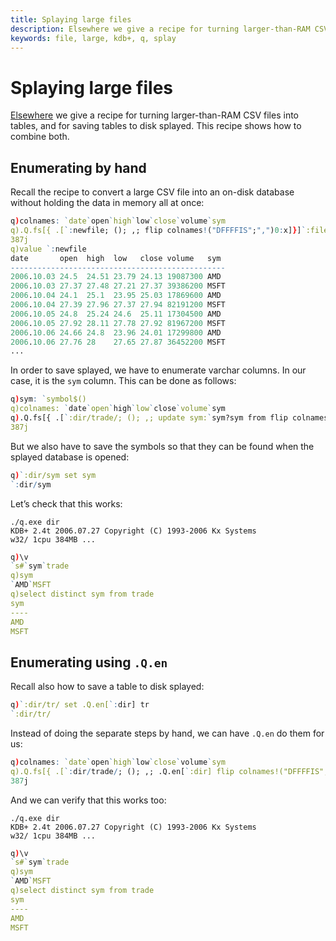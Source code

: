 ```yaml
---
title: Splaying large files
description: Elsewhere we give a recipe for turning larger-than-RAM CSV files into tables, and for saving tables to disk splayed. This recipe shows how to combine both.
keywords: file, large, kdb+, q, splay
---
```

# Splaying large files



[Elsewhere](loading-from-large-files.md "loading from large files") we give a recipe for turning larger-than-RAM CSV files into tables, and for saving tables to disk splayed. This recipe shows how to combine both.


## Enumerating by hand

Recall the recipe to convert a large CSV file into an on-disk database without holding the data in memory all at once:

```q
q)colnames: `date`open`high`low`close`volume`sym
q).Q.fs[{ .[`:newfile; (); ,; flip colnames!("DFFFFIS";",")0:x]}]`:file.csv
387j
q)value `:newfile
date       open  high  low   close volume   sym
------------------------------------------------
2006.10.03 24.5  24.51 23.79 24.13 19087300 AMD
2006.10.03 27.37 27.48 27.21 27.37 39386200 MSFT
2006.10.04 24.1  25.1  23.95 25.03 17869600 AMD
2006.10.04 27.39 27.96 27.37 27.94 82191200 MSFT
2006.10.05 24.8  25.24 24.6  25.11 17304500 AMD
2006.10.05 27.92 28.11 27.78 27.92 81967200 MSFT
2006.10.06 24.66 24.8  23.96 24.01 17299800 AMD
2006.10.06 27.76 28    27.65 27.87 36452200 MSFT
...
```

In order to save splayed, we have to enumerate varchar columns. In our case, it is the `sym` column. This can be done as follows:

```q
q)sym: `symbol$()
q)colnames: `date`open`high`low`close`volume`sym
q).Q.fs[{ .[`:dir/trade/; (); ,; update sym:`sym?sym from flip colnames!("DFFFFIS";",")0:x]}]`:file.csv
387j
```

But we also have to save the symbols so that they can be found when the splayed database is opened:

```q
q)`:dir/sym set sym
`:dir/sym
```

Let’s check that this works:

```dos
./q.exe dir
KDB+ 2.4t 2006.07.27 Copyright (C) 1993-2006 Kx Systems
w32/ 1cpu 384MB ...
```
```q
q)\v
`s#`sym`trade
q)sym
`AMD`MSFT
q)select distinct sym from trade
sym
----
AMD
MSFT
```


## Enumerating using `.Q.en`

Recall also how to save a table to disk splayed:

```q
q)`:dir/tr/ set .Q.en[`:dir] tr
`:dir/tr/
```

Instead of doing the separate steps by hand, we can have `.Q.en` do them for us:

```q
q)colnames: `date`open`high`low`close`volume`sym
q).Q.fs[{ .[`:dir/trade/; (); ,; .Q.en[`:dir] flip colnames!("DFFFFIS";",")0:x]}]`:file.csv
387j
```

And we can verify that this works too:

```dos
./q.exe dir
KDB+ 2.4t 2006.07.27 Copyright (C) 1993-2006 Kx Systems
w32/ 1cpu 384MB ...
```
```q
q)\v
`s#`sym`trade
q)sym
`AMD`MSFT
q)select distinct sym from trade
sym
----
AMD
MSFT
```
